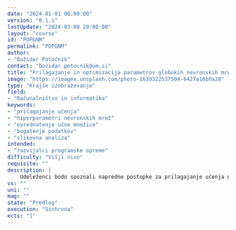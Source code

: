 ```yaml
---
date: "2024-01-01 00:00:00" 
version: "0.1.1"
lastUpdate: "2024-03-09 20:00:00"
layout: "course"
id: "POPGNM"
permalink: "POPGNM"
author:
- "Božidar Potočnik"
contact: "bozidar.potocnik@um.si"
title: "Prilagajanje in optimizacija parametrov globokih nevronskih mrež"
image: "https://images.unsplash.com/photo-1639322537504-6427a16b0a28"
type: "Krajše izobraževanje"
field:
- "Računalništvo in informatika"
keywords:
- "prilagajanje učenja"
- "hiperparametri nevronskih mrež"
- "ovrednotenje učne množice"
- "bogatenje podatkov"
- "slikovna analiza"
intended:
- "razvijalci programske opreme"
difficulty: "Višji nivo"
requisite: ""
description: |
    Udeleženci bodo spoznali napredne postopke za prilagajanje učenja globokih nevronskih mrež na izbran aplikacijski problem. Predstavljena bodo priporočila in hevristični algoritmi za upravljanje s hiperparametri nevronskih mrež. Naučili se bodo ovrednotiti kvaliteto in primernost učne množice. Spoznali bodo postopke bogatenja učnih podatkov. V praktičnih vajah bodo izkazali razumevanje teh principov pri uporabi modernih modelov za prepoznavo, detekcijo in analizo slikovnega materiala. Za vključitev v skupino se od udeležencev pričakuje osnovno razumevanje delovanja in implementiranja globokih nevronskih mrež.
vs: ""
uni: ""
mag: ""
state: "Predlog"
execution: "Sinhrona"
ects: "1"
---
```


